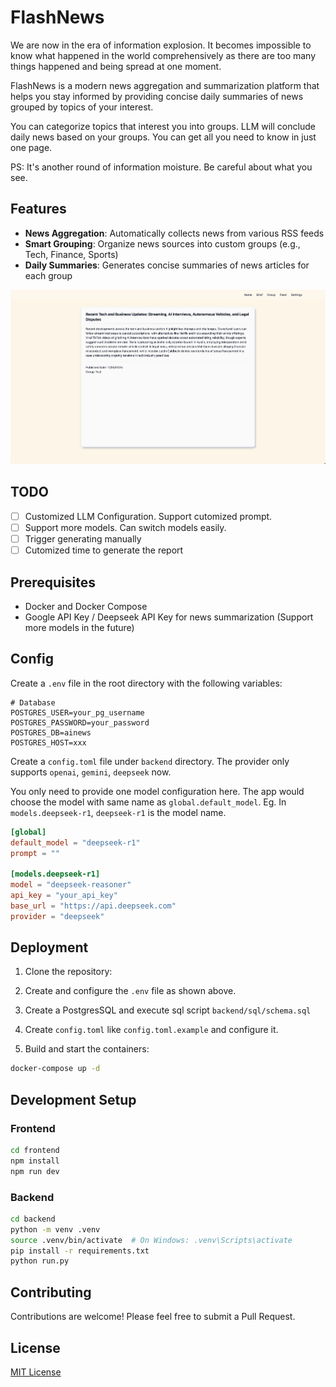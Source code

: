 # FlashNews

We are now in the era of information explosion. It becomes impossible to know what happened in the world comprehensively as there are too many things happened and being spread at one moment.

FlashNews is a modern news aggregation and summarization platform that helps you stay informed by providing concise daily summaries of news grouped by topics of your interest.

You can categorize topics that interest you into groups. LLM will conclude daily news based on your groups. You can get all you need to know in just one page.

PS: It's another round of information moisture. Be careful about what you see.

## Features

- **News Aggregation**: Automatically collects news from various RSS feeds
- **Smart Grouping**: Organize news sources into custom groups (e.g., Tech, Finance, Sports)
- **Daily Summaries**: Generates concise summaries of news articles for each group

![Showcase](https://raw.githubusercontent.com/FaustsRep/picbed/main/notes/CleanShot%202025-05-17%20at%2012.03.32%402x.png)

## TODO

- [ ] Customized LLM Configuration. Support cutomized prompt.
- [ ] Support more models. Can switch models easily.
- [ ] Trigger generating manually
- [ ] Cutomized time to generate the report

## Prerequisites

- Docker and Docker Compose
- Google API Key / Deepseek API Key for news summarization (Support more models in the future)

## Config

Create a `.env` file in the root directory with the following variables:

```env
# Database
POSTGRES_USER=your_pg_username
POSTGRES_PASSWORD=your_password
POSTGRES_DB=ainews
POSTGRES_HOST=xxx

```

Create a `config.toml` file under `backend` directory. The provider only supports `openai`, `gemini`, `deepseek` now.

You only need to provide one model configuration here. The app would choose the model with same name as `global.default_model`. Eg. In `models.deepseek-r1`, `deepseek-r1` is the model name.

```toml
[global]
default_model = "deepseek-r1"
prompt = ""

[models.deepseek-r1]
model = "deepseek-reasoner"
api_key = "your_api_key"
base_url = "https://api.deepseek.com"
provider = "deepseek"

```

## Deployment

1. Clone the repository:

2. Create and configure the `.env` file as shown above.

3. Create a PostgresSQL and execute sql script `backend/sql/schema.sql`

4. Create `config.toml` like `config.toml.example` and configure it.

5. Build and start the containers:

```bash
docker-compose up -d
```

## Development Setup

### Frontend

```bash
cd frontend
npm install
npm run dev
```

### Backend

```bash
cd backend
python -m venv .venv
source .venv/bin/activate  # On Windows: .venv\Scripts\activate
pip install -r requirements.txt
python run.py
```

## Contributing

Contributions are welcome! Please feel free to submit a Pull Request.

## License

[MIT License](LICENSE)
